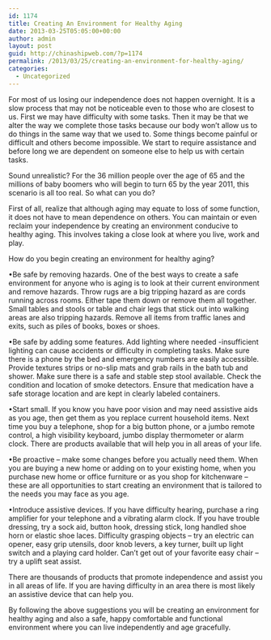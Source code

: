 ```yaml
---
id: 1174
title: Creating An Environment for Healthy Aging
date: 2013-03-25T05:05:00+00:00
author: admin
layout: post
guid: http://chinashipweb.com/?p=1174
permalink: /2013/03/25/creating-an-environment-for-healthy-aging/
categories:
  - Uncategorized
---
```

For most of us losing our independence does not happen overnight. It is a slow process that may not be noticeable even to those who are closest to us. First we may have difficulty with some tasks. Then it may be that we alter the way we complete those tasks because our body won’t allow us to do things in the same way that we used to. Some things become painful or difficult and others become impossible. We start to require assistance and before long we are dependent on someone else to help us with certain tasks.

Sound unrealistic? For the 36 million people over the age of 65 and the millions of baby boomers who will begin to turn 65 by the year 2011, this scenario is all too real. So what can you do? 

First of all, realize that although aging may equate to loss of some function, it does not have to mean dependence on others. You can maintain or even reclaim your independence by creating an environment conducive to healthy aging. This involves taking a close look at where you live, work and play. 

How do you begin creating an environment for healthy aging? 

•Be safe by removing hazards. One of the best ways to create a safe environment for anyone who is aging is to look at their current environment and remove hazards. Throw rugs are a big tripping hazard as are cords running across rooms. Either tape them down or remove them all together. Small tables and stools or table and chair legs that stick out into walking areas are also tripping hazards. Remove all items from traffic lanes and exits, such as piles of books, boxes or shoes. 

•Be safe by adding some features. Add lighting where needed -insufficient lighting can cause accidents or difficulty in completing tasks. Make sure there is a phone by the bed and emergency numbers are easily accessible. Provide textures strips or no-slip mats and grab rails in the bath tub and shower. Make sure there is a safe and stable step stool available. Check the condition and location of smoke detectors. Ensure that medication have a safe storage location and are kept in clearly labeled containers.

•Start small. If you know you have poor vision and may need assistive aids as you age, then get them as you replace current household items. Next time you buy a telephone, shop for a big button phone, or a jumbo remote control, a high visibility keyboard, jumbo display thermometer or alarm clock. There are products available that will help you in all areas of your life. 

•Be proactive &#8211; make some changes before you actually need them. When you are buying a new home or adding on to your existing home, when you purchase new home or office furniture or as you shop for kitchenware – these are all opportunities to start creating an environment that is tailored to the needs you may face as you age. 

•Introduce assistive devices. If you have difficulty hearing, purchase a ring amplifier for your telephone and a vibrating alarm clock. If you have trouble dressing, try a sock aid, button hook, dressing stick, long handled shoe horn or elastic shoe laces. Difficulty grasping objects – try an electric can opener, easy grip utensils, door knob levers, a key turner, built up light switch and a playing card holder. Can’t get out of your favorite easy chair – try a uplift seat assist. 

There are thousands of products that promote independence and assist you in all areas of life. If you are having difficulty in an area there is most likely an assistive device that can help you.

By following the above suggestions you will be creating an environment for healthy aging and also a safe, happy comfortable and functional environment where you can live independently and age gracefully.